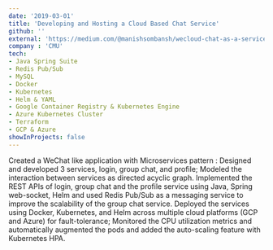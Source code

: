 ```yaml
---
date: '2019-03-01'
title: 'Developing and Hosting a Cloud Based Chat Service'
github: ''
external: 'https://medium.com/@manishsombansh/wecloud-chat-as-a-service-c32c6ef90ba6'
company : 'CMU'
tech:
- Java Spring Suite
- Redis Pub/Sub
- MySQL
- Docker
- Kubernetes
- Helm & YAML
- Google Container Registry & Kubernetes Engine
- Azure Kubernetes Cluster
- Terraform
- GCP & Azure
showInProjects: false
---
```


Created a WeChat like application with Microservices pattern : Designed and developed 3 services, login, group chat, and profile; Modeled the interaction between services as directed acyclic graph. Implemented the REST APIs of login, group chat and the profile service using Java, Spring web-socket, Helm and used Redis Pub/Sub as a messaging service to improve the scalability of the group chat service. Deployed the services using Docker, Kubernetes, and Helm across multiple cloud platforms (GCP and Azure) for fault-tolerance; Monitored the CPU utilization metrics and automatically augmented the pods and added the auto-scaling feature with Kubernetes HPA.
